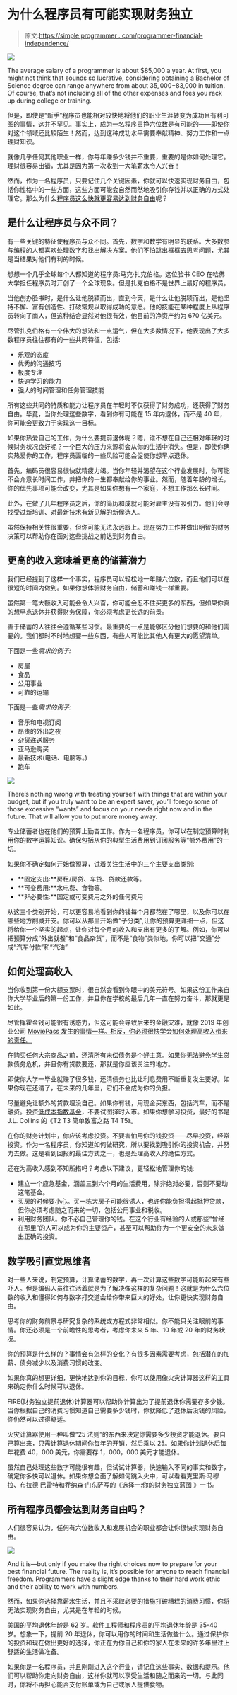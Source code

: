 # 为什么程序员有可能实现财务独立

> 原文:[https://simple programmer . com/programmer-financial-independence/](https://simpleprogrammer.com/programmer-financial-independence/)

![](img/e62f6fb9f4fd380283096d1fe5e57c4f.png)

The average salary of a programmer is about $85,000 a year. At first, you might not think that sounds so lucrative, considering obtaining a Bachelor of Science degree can range anywhere from about $35,000-$83,000 in tuition. Of course, that’s not including all of the other expenses and fees you rack up during college or training.

但是，即使是“新手”程序员也能相对较快地将他们的职业生涯转变为成功且有利可图的事情，这并不罕见。事实上，[成为一名程序员](https://www.howtofire.com/making-six-figures-at-24/)挣六位数是有可能的——即使你对这个领域还比较陌生！然而，达到这种成功水平需要奉献精神、努力工作和一点理财知识。

就像几乎任何其他职业一样，你每年赚多少钱并不重要，重要的是你如何处理它。理财很容易出错，尤其是因为第一次收到一大笔薪水令人兴奋！

然而，作为一名程序员，只要记住几个关键因素，你就可以快速实现财务自由，包括你性格中的一些方面，这些方面可能会自然而然地吸引你存钱并以正确的方式处理它。那么为什么[程序员这么快就更容易达到财务自由](https://thefrugalengineers.com/2019/08/23/why-do-so-many-engineers-retire-early/)呢？

## 是什么让程序员与众不同？

有一些关键的特征使程序员与众不同。首先，数字和数学有明显的联系。大多数参与编程的人都喜欢处理数字和找出解决方案。他们不怕跳出框框去思考问题，尤其是当结果对他们有利的时候。

想想一个几乎全球每个人都知道的程序员:马克·扎克伯格。这位脸书 CEO 在哈佛大学担任程序员时开创了一个全球现象。但是扎克伯格不是世界上最好的程序员。

当他创办脸书时，是什么让他脱颖而出，直到今天，是什么让他脱颖而出，是他坚持不懈、富有创造性、打破常规以取得成功的意愿。他的技能在某种程度上从程序员转向了商人，但这种结合显然对他很有效，他目前的净资产约为 670 亿美元。

尽管扎克伯格有一个伟大的想法和一点运气，但在大多数情况下，他表现出了大多数程序员往往都有的一些共同特征，包括:

*   乐观的态度
*   优秀的沟通技巧
*   极度专注
*   快速学习的能力
*   强大的时间管理和任务管理技能

所有这些共同的特质和能力让程序员在年轻时不仅获得了财务成功，还获得了财务自由。毕竟，当你处理这些数字，看到你有可能在 15 年内退休，而不是 40 年，你可能会更致力于实现这一目标。

如果你热爱自己的工作，为什么要提前退休呢？嗯，谁不想在自己还相对年轻的时候财务状况良好呢？一个巨大的压力来源将会从你的生活中消失。但是，即使你确实热爱你的工作，程序员面临的一些风险可能会促使你想早点退休。

首先，编码员很容易很快就精疲力竭。当你年轻并渴望在这个行业发展时，你可能不会介意长时间工作，并把你的一生都奉献给你的事业。然而，随着年龄的增长，你的优先事项可能会改变，尤其是如果你想有一个家庭，不想工作那么长时间。

此外，在做了几年程序员之后，你的简历和成就可能对雇主没有吸引力。他们会寻找受过新培训、对最新技术有新见解的新候选人。

虽然保持相关性很重要，但你可能无法永远跟上。现在努力工作并做出明智的财务决策可以帮助你在面对这些挑战之前达到财务自由。

## 更高的收入意味着更高的储蓄潜力

我们已经提到了这样一个事实，程序员可以轻松地一年赚六位数，而且他们可以在很短的时间内做到。如果你想体验财务自由，储蓄和赚钱一样重要。

虽然第一笔大额收入可能会令人兴奋，你可能会忍不住买更多的东西，但如果你真的想早点退休并获得财务保障，你必须考虑更长远的前景。

善于储蓄的人往往会遵循某些习惯。最重要的一点是能够区分他们想要的和他们需要的。我们都时不时地想要一些东西，有些人可能比其他人有更大的愿望清单。

下面是一些*需求的例子:*

*   房屋
*   食品
*   公用事业
*   可靠的运输

下面是一些*需求的例子:*

*   音乐和电视订阅
*   昂贵的外出之夜
*   杂货递送服务
*   亚马逊购买
*   最新技术(电话、电脑等。)
*   跑车

![](img/7aaf5bd02a506e7dbc9761a2bc2a5d56.png)

There’s nothing wrong with treating yourself with things that are within your budget, but if you truly want to be an expert saver, you’ll forego some of those excessive “wants” and focus on your needs right now and in the future. That will allow you to put more money away.

专业储蓄者也在他们的预算上勤奋工作。作为一名程序员，你可以在制定预算时利用你的数字运算知识。确保包括从你的典型生活费用到订阅服务等“额外费用”的一切。

如果你不确定如何开始做预算，试着关注生活中的三个主要支出类别:

*   **固定支出:**房租/房贷、车贷、贷款还款等。
*   **可变费用:**水电费、食物等。
*   **非必要性:**固定或可变费用之外的任何费用

从这三个类别开始，可以更容易地看到你的钱每个月都花在了哪里，以及你可以在哪些地方削减开支。你可以从那里开始做“子分类”,让你的预算更详细一点，但这将给你一个坚实的起点，让你对每个月的收入和支出有更多的了解。例如，你可以把预算分成“外出就餐”和“食品杂货”，而不是“食物”类似地，你可以把“交通”分成“汽车付款”和“汽油”

## 如何处理高收入

当你收到第一份大额支票时，很自然会看到你眼中的美元符号。如果这份工作来自你大学毕业后的第一份工作，并且你在学校的最后几年一直在努力奋斗，那就更是如此。

尽管挥霍金钱可能很有诱惑力，但这可能会导致后来的金融灾难，就像 2019 年创业公司 [MoviePass 发生的事情一样。相反，你必须很快学会如何处理高收入带来的责任。](https://techcrunch.com/2019/12/26/startups-lost-in-2019/)

在购买任何大宗商品之前，还清所有未偿债务是个好主意。如果你无法避免学生贷款债务危机，并且你有贷款要还，那就是你应该关注的地方。

即使你大学一毕业就赚了很多钱，还清债务也比让利息费用不断重复发生要好。如果你现在还清了，在未来的几年里，它们不会成为你的负担。

尽量避免让额外的贷款埋没自己。如果你有钱，用现金买东西，包括汽车，而不是融资。投资[低成本指数基金](https://simpleprogrammer.com/index-investing-for-programmers/)，不要试图择时入市。如果你想学习投资，最好的书是 J.L. Collins 的《T2 T3 简单致富之路 T4 T5》。

在你的财务计划中，你应该考虑投资。不要害怕用你的钱投资——尽早投资，经常投资。作为一名程序员，你知道如何做研究，所以要找到吸引你的投资机会，并努力去做。这是看到回报的最佳方式之一，也是处理高收入的绝佳方式。

还在为高收入感到不知所措吗？考虑以下建议，更轻松地管理你的钱:

*   建立一个应急基金，涵盖三到六个月的生活费用，除非绝对必要，否则不要动这笔基金。
*   买房的时候要小心。买一栋大房子可能很诱人，也许你能负担得起抵押贷款，但你必须考虑随之而来的一切，包括公用事业和税收。
*   利用财务团队。你不必自己管理你的钱。在这个行业有经验的人或那些“曾经在那里”的人可以成为你的主要资产，甚至可以帮助你为一个更安全的未来做出正确的投资。

## 数学吸引直觉思维者

对一些人来说，制定预算，计算储蓄的数字，再一次计算这些数字可能听起来有些吓人。但是编码人员往往活着就是为了解决像这样的复杂问题！这就是为什么六位数的收入和懂得如何与数字打交道会给你带来巨大的好处，让你更快实现财务自由。

思考你的财务前景与研究复杂的系统或方程式非常相似。你不能只关注眼前的事情。你还必须是一个前瞻性的思考者，考虑你未来 5 年、10 年或 20 年的财务状况。

你的预算是什么样的？事情会有怎样的变化？有很多因素需要考虑，包括潜在的加薪、债务减少以及消费习惯的改变。

如果你真的想更详细，更快地达到你的目标，你可以使用像火灾计算器这样的工具来确定你什么时候可以退休。

FIRE(财务独立提前退休)计算器可以帮助你计算出为了提前退休你需要存多少钱。当你根据自己的消费习惯知道自己需要多少钱时，你就降低了退休后没钱的风险，你仍然可以过得舒适。

火灾计算器使用一种叫做“25 法则”的东西来决定你需要多少投资才能退休。要自己算出来，只需计算退休期间你每年的开销，然后乘以 25。如果你计划退休后每年花费 40，000 美元，你需要存 1，000，000 美元才能退休。

虽然自己处理这些数字可能很有趣，但试试计算器，快速输入不同的事实和数字，确定你多快可以退休。如果你想全面了解如何跳入火中，可以看看克里斯·马穆拉、布拉德·巴雷特和乔纳森·门东萨写的《选择一:你的财务独立蓝图 》一书。

## 所有程序员都会达到财务自由吗？

人们很容易认为，任何有六位数收入和发展机会的职业都会让你很快实现财务自由。

![](img/cdbb2f41beb65bbaf2fc829bbf7a081d.png)

And it is—but only if you make the right choices now to prepare for your best financial future. The reality is, it’s possible for anyone to reach financial freedom. Programmers have a slight edge thanks to their hard work ethic and their ability to work with numbers.

然而，如果你选择靠薪水生活，并且不采取必要的措施打破糟糕的消费习惯，你将无法实现财务自由，尤其是在年轻的时候。

美国的平均退休年龄是 62 岁。软件工程师和程序员的平均退休年龄是 35-40 岁。想象一下，提前 20 年退休，你可以用你的时间和生活做些什么。通过保护你的投资和现在做出更好的选择，你正在为你自己和你的家人在未来的许多年里过上舒适的生活做准备。

如果你是一名程序员，并且刚刚进入这个行业，请记住这些事实、数据和提示。他们可以帮助你走向财务自由，这样你就可以享受生活和随之而来的一切。与此同时，你将不再担心能否支付账单或为自己或家人提供食物。